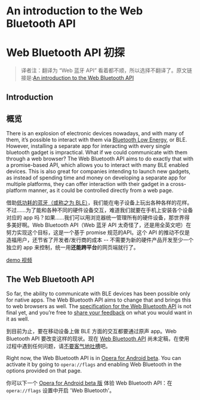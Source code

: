 # An introduction to the Web Bluetooth API

# Web Bluetooth API 初探

> 译者注：翻译为 “Web 蓝牙 API” 看着都不顺，所以选择不翻译了。原文链接是:[An introduction to the Web Bluetooth API](https://dev.opera.com/articles/web-bluetooth-intro/)

## Introduction

## 概览

There is an explosion of electronic devices nowadays, and with many of them, it’s possible to interact with them via [Bluetooth Low Energy](https://en.wikipedia.org/wiki/Bluetooth_low_energy), or BLE. However, installing a separate app for interacting with every single bluetooth gadget is impractical. What if we could communicate with them through a web browser? The Web Bluetooth API aims to do exactly that with a promise-based API, which allows you to interact with many BLE enabled devices. This is also great for companies intending to launch new gadgets, as instead of spending time and money on developing a separate app for multiple platforms, they can offer interaction with their gadget in a cross-platform manner, as it could be controlled directly from a web page.



借助[低功耗的蓝牙（或称之为 BLE）](https://en.wikipedia.org/wiki/Bluetooth_low_energy)，我们能在电子设备上玩出各种各样的花样。不过……为了能和各种不同的硬件设备交互，难道我们就要在手机上安装各个设备对应的 app 吗？如果……我们可以用浏览器统一管理所有的硬件设备，那世界得多美好啊。Web Bluetooth API（Web 蓝牙 API 太奇怪了，还是用全英文吧）在努力实现这个目标，这是一个基于 promise 规范的API。这个 API 的推动不仅是造福用户，还节省了开发者/发行商的成本 -- 不需要为新的硬件产品开发至少一个独立的 app 来控制，统一用**还能跨平台**的网页端就行了。

[demo 视频](https://dev.opera.com/articles/web-bluetooth-intro/video.mp4)



## The Web Bluetooth API

So far, the ability to communicate with BLE devices has been possible only for native apps. The Web Bluetooth API aims to change that and brings this to web browsers as well. The [specification for the Web Bluetooth API](https://webbluetoothcg.github.io/web-bluetooth/) is not final yet, and you’re free to [share your feedback](https://github.com/WebBluetoothCG/web-bluetooth/issues) on what you would want in it as well.

到目前为止，要在移动设备上做 BLE 方面的交互都要通过原声 app。Web Bluetooth API 要改变这样的现状。现在 [Web Bluetooth API](https://webbluetoothcg.github.io/web-bluetooth/) 尚未定稿，在使用过程中遇到任何问题，请[不要客气地吐槽](https://github.com/WebBluetoothCG/web-bluetooth/issues)吧。



Right now, the Web Bluetooth API is in [Opera for Android beta](https://play.google.com/store/apps/details?id=com.opera.browser.beta). You can activate it by going to `opera://flags` and enabling Web Bluetooth in the options provided on that page.

你可以下一个 [Opera for Android beta 版](https://play.google.com/store/apps/details?id=com.opera.browser.beta) 体验 Web Bluetooth API：在 ```opera://flags``` 设置中开启 'Web Bluetooth'。